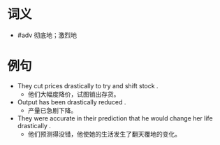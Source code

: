# 词义
- #adv 彻底地；激烈地
# 例句
- They cut prices drastically to try and shift stock .
	- 他们大幅度降价，试图销出存货。
- Output has been drastically reduced .
	- 产量已急剧下降。
- They were accurate in their prediction that he would change her life drastically .
	- 他们预测得没错，他使她的生活发生了翻天覆地的变化。
